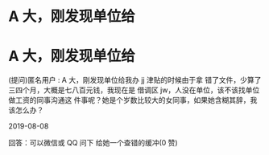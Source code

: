 # A 大，刚发现单位给

# A 大，刚发现单位给

(提问)匿名用户 : A 大，刚发现单位给我办 jj 津贴的时候由于拿 错了文件，少算了三四个月，大概是七八百元钱，我现在是 借调区 jw，人没在单位，该不该找单位做工资的同事沟通这 件事呢？她是个岁数比较大的女同事，如果她含糊其辞，我 该怎么办？

2019-08-08

回答：可以微信或 QQ 问下 给她一个查错的缓冲(0 赞)